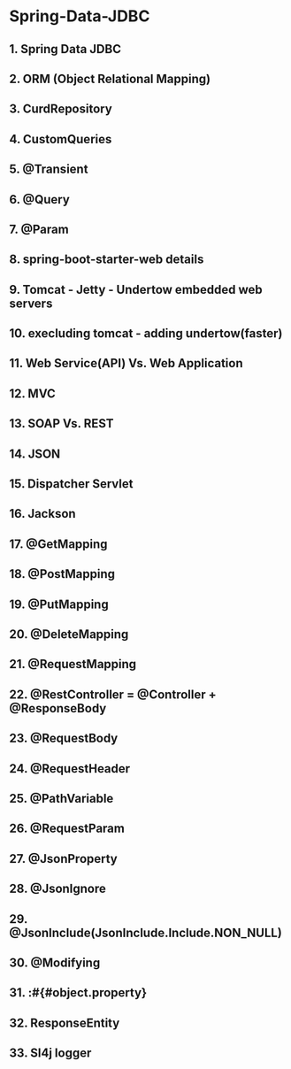 # Spring-Data-JDBC
## 1. Spring Data JDBC
## 2. ORM (Object Relational Mapping)
## 3. CurdRepository
## 4. CustomQueries
## 5. @Transient
## 6. @Query
## 7. @Param
## 8. spring-boot-starter-web details
## 9. Tomcat - Jetty - Undertow embedded web servers
## 10. execluding tomcat - adding undertow(faster)
## 11. Web Service(API) Vs. Web Application
## 12. MVC
## 13. SOAP Vs. REST
## 14. JSON
## 15. Dispatcher Servlet
## 16. Jackson
## 17. @GetMapping
## 18. @PostMapping
## 19. @PutMapping
## 20. @DeleteMapping
## 21. @RequestMapping
## 22. @RestController = @Controller + @ResponseBody
## 23. @RequestBody
## 24. @RequestHeader
## 25. @PathVariable
## 26. @RequestParam
## 27. @JsonProperty
## 28. @JsonIgnore
## 29. @JsonInclude(JsonInclude.Include.NON_NULL)
## 30. @Modifying
## 31. :#{#object.property}
## 32. ResponseEntity
## 33. Sl4j logger
